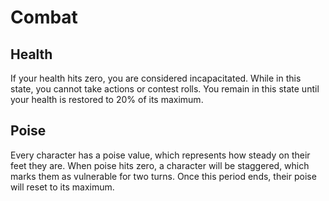 # Combat

## Health

If your health hits zero, you are considered incapacitated. While in this state,
you cannot take actions or contest rolls. You remain in this state until your
health is restored to 20% of its maximum.

## Poise

Every character has a poise value, which represents how steady on their feet
they are. When poise hits zero, a character will be staggered, which marks them
as vulnerable for two turns. Once this period ends, their poise will reset to
its maximum.
